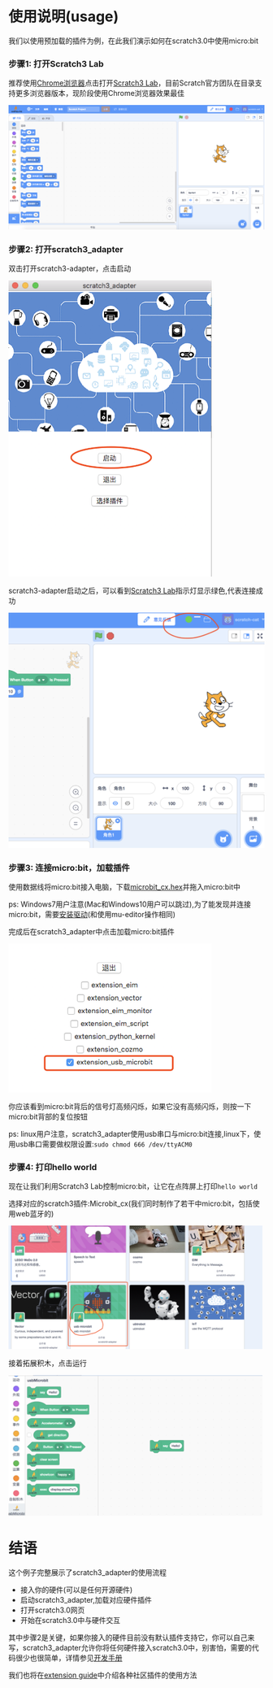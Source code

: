 # 使用说明(usage)

我们以使用预加载的插件为例，在此我们演示如何在scratch3.0中使用micro:bit

### 步骤1: 打开Scratch3 Lab
推荐使用[Chrome浏览器](https://www.google.cn/chrome/index.html)点击打开[Scratch3 Lab](https://scratch3.just4fun.site/)，目前Scratch官方团队在目录支持更多浏览器版本，现阶段使用Chrome浏览器效果最佳

<!--目前Scratch3 Lab的服务器在香港，第一次加载，你需要耐心等待一段时间(之后打开就快了)-->

![](../img/scratch3-home.png)

### 步骤2: 打开scratch3_adapter
双击打开scratch3-adapter，点击启动

<img width="400px" src="../../img/scratch3_adapter_open.png"/>

scratch3-adapter启动之后，可以看到[Scratch3 Lab](https://scratch3.just4fun.site/)指示灯显示绿色,代表连接成功

![](../../img/scratch3-home-connect.png)


<!--
### 步骤3: https检验(只需要验证一次)
如果你是第一次使用scratch3_adapter，则需要点击scratch3_adapter菜单栏中的`https检验`

<img width="400px" src="../../img/scratch3-adapter-verify.png"/>

在自动打开的页面里依次点击`高级 > 继续前往127.0.0.1（不安全）`

<img width="500px" src="../../img/scratch3_adapter_agree.png"/>

完成之后，scratch3_adapter就可以与Scratch3 Lab建立连接了
-->

### 步骤3: 连接micro:bit，加载插件
使用数据线将micro:bit接入电脑，下载<a href="../../img/microbit_cx.hex" target="_blank">microbit_cx.hex</a>并拖入micro:bit中

ps: Windows7用户注意(Mac和Windows10用户可以跳过),为了能发现并连接micro:bit，需要[安装驱动](../../img/mbedWinSerial_16466.exe)(和使用mu-editor操作相同)

完成后在scratch3_adapter中点击加载micro:bit插件

<img width="400px" src="../../img/scratch3_adapter_microbit.png"/>

你应该看到micro:bit背后的信号灯高频闪烁，如果它没有高频闪烁，则按一下micro:bit背部的复位按钮

ps: linux用户注意，scratch3_adapter使用usb串口与micro:bit连接,linux下，使用usb串口需要做权限设置:`sudo chmod 666 /dev/ttyACM0`

### 步骤4: 打印hello world
现在让我们利用Scratch3 Lab控制micro:bit，让它在点阵屏上打印`hello world`

选择对应的scratch3插件:Microbit_cx(我们同时制作了若干中micro:bit，包括使用web蓝牙的)

<img width="500px" src="../../img/scratch3_extensions_microbit.png"/>

接着拓展积木，点击运行

<img width="500px" src="../../img/scratch3_adapter_helloworld.png"/>



# 结语
这个例子完整展示了scratch3_adapter的使用流程

*  接入你的硬件(可以是任何开源硬件)
*  启动scratch3_adapter,加载对应硬件插件
*  打开scratch3.0网页
*  开始在scratch3.0中与硬件交互

其中步骤2是关键，如果你接入的硬件目前没有默认插件支持它，你可以自己来写，scratch3_adapter允许你将任何硬件接入scratch3.0中，别害怕，需要的代码很少也很简单，详情参见[开发手册](/dev_guide/helloworld/)

我们也将在[extension guide](/extension_guide/introduction/)中介绍各种社区插件的使用方法